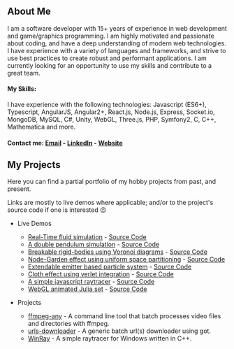 <h2>About Me</h2>
I am a software developer with 15+ years of experience in web development and game/graphics programming.
I am highly motivated and passionate about coding, and have a deep understanding of modern web technologies.
I have experience with a variety of languages and frameworks, and strive to use best practices to create robust and performant applications.
I am currently looking for an opportunity to use my skills and contribute to a great team.

#### My Skills:
I have experience with the following technologies: Javascript (ES6+), Typescript, AngularJS, Angular2+, 
React.js, Node.js, Express, Socket.io, MongoDB, MySQL, C#, Unity, WebGL, Three.js, PHP, Symfony2, C, C++, 
Mathematica and more.

#### Contact me: [Email](mailto:topaz1008@gmail.com) - [LinkedIn](https://www.linkedin.com/in/topazbar/) - [Website](https://www.topaz1008.com/)

<h2>My Projects</h2>
Here you can find a partial portfolio of my hobby projects from past, and present.

Links are mostly to live demos where applicable; and/or to the project's source code if one is interested 😉

* Live Demos
  * [Real-Time fluid simulation](https://topaz1008.github.io/canvas-fluid-solver) - [Source Code](https://github.com/topaz1008/canvas-fluid-solver/)
  * [A double pendulum simulation](https://topaz1008.github.io/double-pendulum/pendulum.html) - [Source Code](https://github.com/topaz1008/double-pendulum/)
  * [Breakable rigid-bodies using Voronoi diagrams](https://topaz1008.github.io/voronoi-breakable/) - [Source Code](https://github.com/topaz1008/voronoi-breakable/)
  * [Node-Garden effect using uniform space partitioning](https://topaz1008.github.io/canvas-node-garden/) - [Source Code](https://github.com/topaz1008/canvas-node-garden/)
  * [Extendable emitter based particle system](https://topaz1008.github.io/canvas-particle-system/) - [Source Code](https://github.com/topaz1008/canvas-particle-system/)
  * [Cloth effect using verlet integration](https://topaz1008.github.io/verlet-integration/) - [Source Code](https://github.com/topaz1008/verlet-integration/)
  * [A simple javascript raytracer](https://topaz1008.github.io/canvas-raytracer/) - [Source Code](https://github.com/topaz1008/canvas-raytracer/)
  * [WebGL animated Julia set](https://topaz1008.github.io/webgl-julia-set/) - [Source Code](https://github.com/topaz1008/webgl-julia-set/)

* Projects
  * [ffmpeg-any](https://github.com/topaz1008/ffmpeg-any) - A command line tool that batch processes video files and directories with ffmpeg.
  * [urls-downloader](https://github.com/topaz1008/urls-downloader) - A generic batch url(s) downloader using got.
  * [WinRay](https://github.com/topaz1008/win-ray) - A simple raytracer for Windows written in C++.
